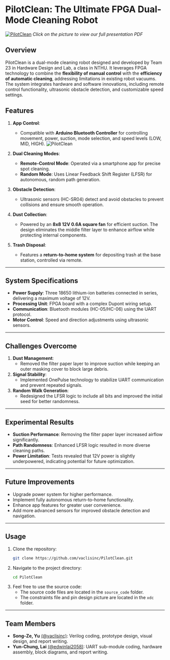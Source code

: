 # **PilotClean: The Ultimate FPGA Dual-Mode Cleaning Robot**
[![PilotClean](https://raw.githubusercontent.com/vaclisinc/PilotClean/81a0a1877479b63e9bfe3edfffe1963ba99842c9/bg.jpg)](https://github.com/vaclisinc/PilotClean/blob/main/slide.pdf)
*Click on the picture to view our full presentation PDF*

## **Overview**

PilotClean is a dual-mode cleaning robot designed and developed by Team 23 in Hardware Design and Lab, a class in NTHU. It leverages FPGA technology to combine the **flexibility of manual control** with the **efficiency of automatic cleaning**, addressing limitations in existing robot vacuums. The system integrates hardware and software innovations, including remote control functionality, ultrasonic obstacle detection, and customizable speed settings.


## **Features**
1. **App Control**:
   - Compatible with **Arduino Bluetooth Controller** for controlling movement, power, suction, mode selection, and speed levels (LOW, MID, HIGH).
   ![PilotClean](https://raw.githubusercontent.com/vaclisinc/PilotClean/978926c5d1ac68aaf17ae9d00741dea61832b485/others/app_manual.jpg)

2. **Dual Cleaning Modes**:
   - **Remote-Control Mode**: Operated via a smartphone app for precise spot cleaning.
   - **Random Mode**: Uses Linear Feedback Shift Register (LFSR) for autonomous, random path generation.

3. **Obstacle Detection**:
   - Ultrasonic sensors (HC-SR04) detect and avoid obstacles to prevent collisions and ensure smooth operation.

4. **Dust Collection**:
   - Powered by an **8x8 12V 0.6A square fan** for efficient suction. The design eliminates the middle filter layer to enhance airflow while protecting internal components.

5. **Trash Disposal**:
   - Features a **return-to-home system** for depositing trash at the base station, controlled via remote.

---

## **System Specifications**
- **Power Supply**: Three 18650 lithium-ion batteries connected in series, delivering a maximum voltage of 12V.
- **Processing Unit**: FPGA board with a complex Dupont wiring setup.
- **Communication**: Bluetooth modules (HC-05/HC-06) using the UART protocol.
- **Motor Control**: Speed and direction adjustments using ultrasonic sensors.

---

## **Challenges Overcome**
1. **Dust Management**:
   - Removed the filter paper layer to improve suction while keeping an outer masking cover to block large debris.
2. **Signal Stability**:
   - Implemented OnePulse technology to stabilize UART communication and prevent repeated signals.
3. **Random Walk Generation**:
   - Redesigned the LFSR logic to include all bits and improved the initial seed for better randomness.

---

## **Experimental Results**
- **Suction Performance**: Removing the filter paper layer increased airflow significantly.
- **Path Randomness**: Enhanced LFSR logic resulted in more diverse cleaning paths.
- **Power Limitation**: Tests revealed that 12V power is slightly underpowered, indicating potential for future optimization.

---

## **Future Improvements**
- Upgrade power system for higher performance.
- Implement fully autonomous return-to-home functionality.
- Enhance app features for greater user convenience.
- Add more advanced sensors for improved obstacle detection and navigation.

---

## **Usage**
1. Clone the repository:
   ```bash
   git clone https://github.com/vaclisinc/PilotClean.git
   ```
2. Navigate to the project directory:
   ```bash
   cd PilotClean
   ```
3. Feel free to use the source code:
   - The source code files are located in the `source_code` folder. 
   - The constraints file and pin design picture are located in the `xdc` folder.

---

## **Team Members**
- **Song-Ze, Yu** [(@vaclisinc)](http://github.com/vaclisinc): Verilog coding, prototype design, visual design, and report writing.
- **Yun-Chung, Lai** [(@edwinlai2058)](https://github.com/edwinlai2058): UART sub-module coding, hardware assembly, block diagrams, and report writing.
